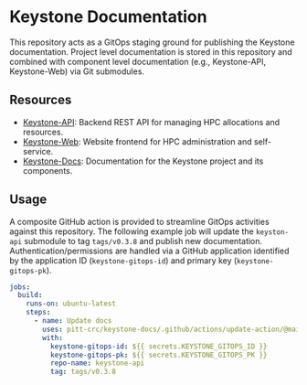 # Keystone Documentation

This repository acts as a GitOps staging ground for publishing the Keystone documentation.
Project level documentation is stored in this repository and combined with component level documentation
(e.g., Keystone-API, Keystone-Web) via Git submodules.

## Resources

- [Keystone-API](https://github.com/pitt-crc/keystone-api): Backend REST API for managing HPC allocations and resources.
- [Keystone-Web](https://github.com/pitt-crc/keystone-web): Website frontend for HPC administration and self-service.
- [Keystone-Docs](https://github.com/pitt-crc/keystone-docs): Documentation for the Keystone project and its components.

## Usage

A composite GitHub action is provided to streamline GitOps activities against this repository.
The following example job will update the `keyston-api` submodule to tag `tags/v0.3.8` and publish new documentation.
Authentication/permissions are handled via a GitHub application identified by the application ID (`keystone-gitops-id`) and primary key (`keystone-gitops-pk`).

```yml
jobs:
  build:
    runs-on: ubuntu-latest
    steps:
      - name: Update docs
        uses: pitt-crc/keystone-docs/.github/actions/update-action/@main
        with:
          keystone-gitops-id: ${{ secrets.KEYSTONE_GITOPS_ID }}
          keystone-gitops-pk: ${{ secrets.KEYSTONE_GITOPS_PK }}
          repo-name: keystone-api
          tag: tags/v0.3.8
```
